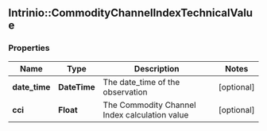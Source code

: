## Intrinio::CommodityChannelIndexTechnicalValue

### Properties
Name | Type | Description | Notes
------------ | ------------- | ------------- | -------------
**date_time** | **DateTime** | The date_time of the observation | [optional] 
**cci** | **Float** | The Commodity Channel Index calculation value | [optional] 


